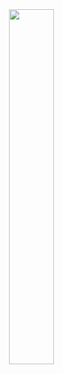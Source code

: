 <div align=center><img src="https://timemachine-blog.oss-cn-beijing.aliyuncs.com/img/baochaoxiaohexia.pic.jpg" width="40%" height="40%"></div>